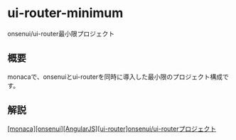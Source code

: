 # ui-router-minimum
onsenui/ui-router最小限プロジェクト

## 概要

monacaで、onsenuiとui-routerを同時に導入した最小限のプロジェクト構成です。

## 解説
[[monaca][onsenui][AngularJS][ui-router]onsenui/ui-routerプロジェクト](https://qiita.com/miz21358/items/af9e6416caa9754c43f5)
